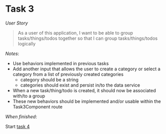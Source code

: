 # Task 3


*User Story*

> As a user of this application,
> I want to be able to group tasks/things/todos together
> so that I can group tasks/things/todos logically


*Notes*:

- Use behaviors implemented in previous tasks
- Add another input that allows the user to create a category or select a category from a list of previously created categories
  - category should be a string
  - categories should exist and persist in/to the data service
- When a new task/thing/todo is created, it should now be associated with/to a group
- These new behaviors should be implemented and/or usable within the Task3Component route


*When finished*:

Start [task 4](../task4/README.md)
